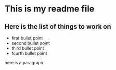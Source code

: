 # This is my readme file
## Here is the list of things to work on
* first bullet point
* second bullet point
* third bullet point
* fourth bullet point

here is a paragraph